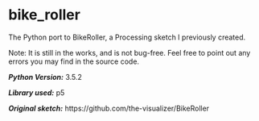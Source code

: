 # bike_roller
The Python port to BikeRoller, a Processing sketch I previously created.
<p>Note: It is still in the works, and is not bug-free. Feel free to point out any errors you may find in the source code.</p>
<p><b><i>Python Version:</b></i> 3.5.2</p> 
<p><b><i>Library used:</b></i> p5</p>
<p><b><i>Original sketch:</i></b> <a>https://github.com/the-visualizer/BikeRoller</a></p>
